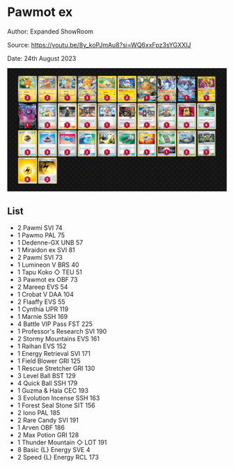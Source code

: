 # Pawmot ex

Author: Expanded ShowRoom

Source: <https://youtu.be/8y_koPJmAu8?si=WQ6xxFpz3sYGXXIJ>

Date: 24th August 2023

![decklist](../../images/OBF/Pawmot%20ex/1-%20Pawmot%20ex.png)

## List

* 2 Pawmi SVI 74
* 1 Pawmo PAL 75
* 1 Dedenne-GX UNB 57
* 1 Miraidon ex SVI 81
* 2 Pawmi SVI 73
* 1 Lumineon V BRS 40
* 1 Tapu Koko ◇ TEU 51
* 3 Pawmot ex OBF 73
* 2 Mareep EVS 54
* 1 Crobat V DAA 104
* 2 Flaaffy EVS 55
* 1 Cynthia UPR 119
* 1 Marnie SSH 169
* 4 Battle VIP Pass FST 225
* 1 Professor's Research SVI 190
* 2 Stormy Mountains EVS 161
* 1 Raihan EVS 152
* 1 Energy Retrieval SVI 171
* 1 Field Blower GRI 125
* 1 Rescue Stretcher GRI 130
* 3 Level Ball BST 129
* 4 Quick Ball SSH 179
* 1 Guzma & Hala CEC 193
* 3 Evolution Incense SSH 163
* 1 Forest Seal Stone SIT 156
* 2 Iono PAL 185
* 2 Rare Candy SVI 191
* 1 Arven OBF 186
* 2 Max Potion GRI 128
* 1 Thunder Mountain ◇ LOT 191
* 8 Basic {L} Energy SVE 4
* 2 Speed {L} Energy RCL 173
